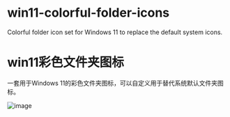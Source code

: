 # win11-colorful-folder-icons
Colorful folder icon set for Windows 11 to replace the default system icons.

# win11彩色文件夹图标
一套用于Windows 11的彩色文件夹图标，可以自定义用于替代系统默认文件夹图标。

![image](https://github.com/user-attachments/assets/bf83df59-deef-4d8b-a769-82722cc3cb88)
